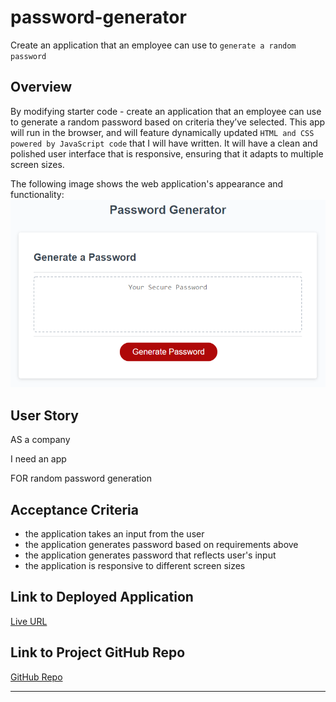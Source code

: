 # password-generator
Create an application that an employee can use to `generate a random password`

## Overview

By modifying starter code - create an application that an employee can use to generate a random password based on criteria they’ve selected. This app will run in the browser, and will feature dynamically updated `HTML and CSS powered by JavaScript code` that I will have written. It will have a clean and polished user interface that is responsive, ensuring that it adapts to multiple screen sizes.

The following image shows the web application's appearance and functionality:
![password generator demo](./assets/05-javascript-challenge-demo.png)

## User Story

AS a company

I need an app

FOR random password generation 


## Acceptance Criteria

* the application takes an input from the user
* the application generates password based on requirements above
* the application generates password that reflects user's input 
* the application is responsive to different screen sizes

## Link to Deployed Application

[Live URL]()

## Link to Project GitHub Repo

[GitHub Repo](https://github.com/ladycosy/password-generator.git)

---
